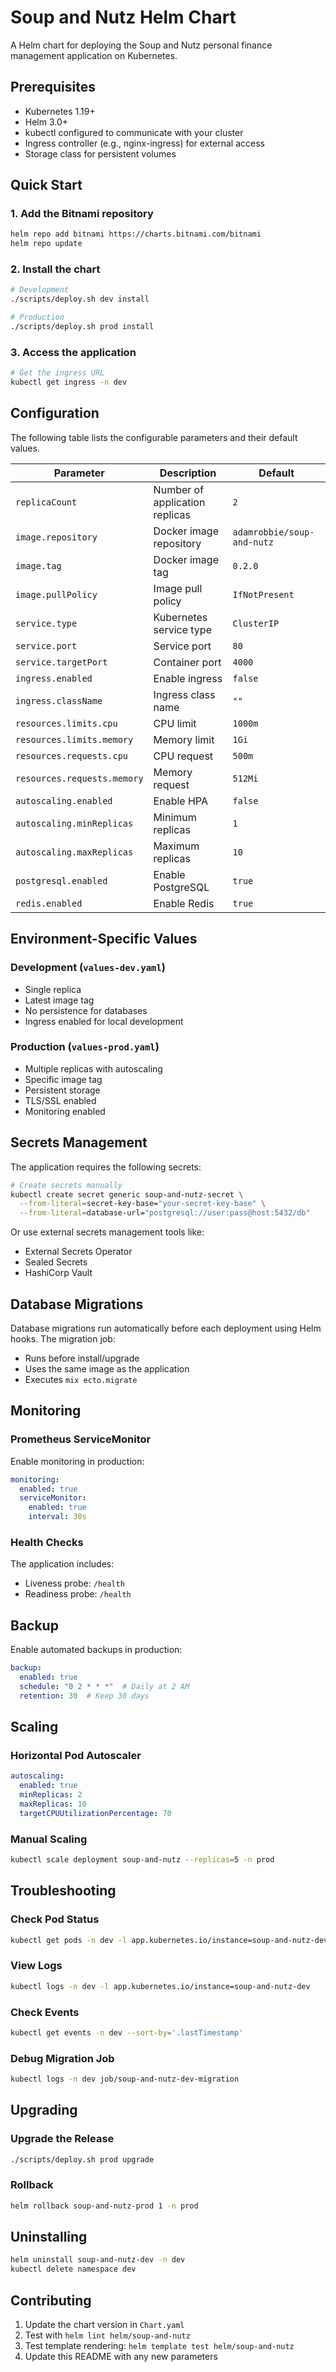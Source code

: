 # Soup and Nutz Helm Chart

A Helm chart for deploying the Soup and Nutz personal finance management application on Kubernetes.

## Prerequisites

- Kubernetes 1.19+
- Helm 3.0+
- kubectl configured to communicate with your cluster
- Ingress controller (e.g., nginx-ingress) for external access
- Storage class for persistent volumes

## Quick Start

### 1. Add the Bitnami repository
```bash
helm repo add bitnami https://charts.bitnami.com/bitnami
helm repo update
```

### 2. Install the chart
```bash
# Development
./scripts/deploy.sh dev install

# Production
./scripts/deploy.sh prod install
```

### 3. Access the application
```bash
# Get the ingress URL
kubectl get ingress -n dev
```

## Configuration

The following table lists the configurable parameters and their default values.

| Parameter | Description | Default |
|-----------|-------------|---------|
| `replicaCount` | Number of application replicas | `2` |
| `image.repository` | Docker image repository | `adamrobbie/soup-and-nutz` |
| `image.tag` | Docker image tag | `0.2.0` |
| `image.pullPolicy` | Image pull policy | `IfNotPresent` |
| `service.type` | Kubernetes service type | `ClusterIP` |
| `service.port` | Service port | `80` |
| `service.targetPort` | Container port | `4000` |
| `ingress.enabled` | Enable ingress | `false` |
| `ingress.className` | Ingress class name | `""` |
| `resources.limits.cpu` | CPU limit | `1000m` |
| `resources.limits.memory` | Memory limit | `1Gi` |
| `resources.requests.cpu` | CPU request | `500m` |
| `resources.requests.memory` | Memory request | `512Mi` |
| `autoscaling.enabled` | Enable HPA | `false` |
| `autoscaling.minReplicas` | Minimum replicas | `1` |
| `autoscaling.maxReplicas` | Maximum replicas | `10` |
| `postgresql.enabled` | Enable PostgreSQL | `true` |
| `redis.enabled` | Enable Redis | `true` |

## Environment-Specific Values

### Development (`values-dev.yaml`)
- Single replica
- Latest image tag
- No persistence for databases
- Ingress enabled for local development

### Production (`values-prod.yaml`)
- Multiple replicas with autoscaling
- Specific image tag
- Persistent storage
- TLS/SSL enabled
- Monitoring enabled

## Secrets Management

The application requires the following secrets:

```bash
# Create secrets manually
kubectl create secret generic soup-and-nutz-secret \
  --from-literal=secret-key-base="your-secret-key-base" \
  --from-literal=database-url="postgresql://user:pass@host:5432/db"
```

Or use external secrets management tools like:
- External Secrets Operator
- Sealed Secrets
- HashiCorp Vault

## Database Migrations

Database migrations run automatically before each deployment using Helm hooks. The migration job:
- Runs before install/upgrade
- Uses the same image as the application
- Executes `mix ecto.migrate`

## Monitoring

### Prometheus ServiceMonitor
Enable monitoring in production:
```yaml
monitoring:
  enabled: true
  serviceMonitor:
    enabled: true
    interval: 30s
```

### Health Checks
The application includes:
- Liveness probe: `/health`
- Readiness probe: `/health`

## Backup

Enable automated backups in production:
```yaml
backup:
  enabled: true
  schedule: "0 2 * * *"  # Daily at 2 AM
  retention: 30  # Keep 30 days
```

## Scaling

### Horizontal Pod Autoscaler
```yaml
autoscaling:
  enabled: true
  minReplicas: 2
  maxReplicas: 10
  targetCPUUtilizationPercentage: 70
```

### Manual Scaling
```bash
kubectl scale deployment soup-and-nutz --replicas=5 -n prod
```

## Troubleshooting

### Check Pod Status
```bash
kubectl get pods -n dev -l app.kubernetes.io/instance=soup-and-nutz-dev
```

### View Logs
```bash
kubectl logs -n dev -l app.kubernetes.io/instance=soup-and-nutz-dev
```

### Check Events
```bash
kubectl get events -n dev --sort-by='.lastTimestamp'
```

### Debug Migration Job
```bash
kubectl logs -n dev job/soup-and-nutz-dev-migration
```

## Upgrading

### Upgrade the Release
```bash
./scripts/deploy.sh prod upgrade
```

### Rollback
```bash
helm rollback soup-and-nutz-prod 1 -n prod
```

## Uninstalling

```bash
helm uninstall soup-and-nutz-dev -n dev
kubectl delete namespace dev
```

## Contributing

1. Update the chart version in `Chart.yaml`
2. Test with `helm lint helm/soup-and-nutz`
3. Test template rendering: `helm template test helm/soup-and-nutz`
4. Update this README with any new parameters 